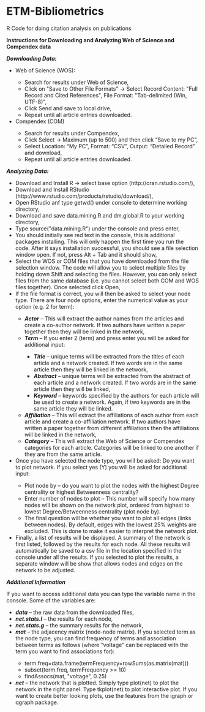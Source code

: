 ETM-Bibliometrics
=================

R Code for doing citation analysis on publications

<b>Instructions for Downloading and Analyzing Web of Science and Compendex data</b>

<b><i>Downloading Data:</i></b>
<ul>
  <li>Web of Science (WOS):</li>
  <ul>
    <li>Search for results under Web of Science,</li>
    <li>Click on "Save to Other File Formats" -> Select Record Content: "Full Record and Cited References", File Format: 		        "Tab-delimited (Win, UTF-8)",</li>
    <li>Click Send and save to local drive,</li>
    <li>Repeat until all article entries downloaded.</li>
  </ul>
  <li>Compendex (COM)</li>
  <ul>
    <li>Search for results under Compendex,</li>
    <li>Click Select -> Maximum (up to 500) and then click  “Save to my PC”,</li>
    <li>Select Location: “My PC”, Format: “CSV”, Output: “Detailed Record” and download,</li>
    <li>Repeat until all article entries downloaded.</li>
  </ul>
</ul>

<b><i>Analyzing Data:</i></b>
<ul>
  <li>Download and Install R -> select base option (http://cran.rstudio.com/),</li>
  <li>Download and Install RStudio (http://www.rstudio.com/products/rstudio/download/),</li>
  <li>Open RStudio anf type getwd() under console to determine working directory,</li>
  <li>Download and save data.mining.R and dm.global.R to your working directory,</li>
  <li>Type source("data.mining.R") under the console and press enter,</li>
  <li>You should initially see red text in the console, this is additional packages installing. This will only happen the first 	time you run the code. After it says installation successful, you should see a file selection window open. If not, press Alt 		+ Tab and it should show,</li>
  <li>Select the WOS or COM files that you have downloaded from the file selection window. The code will allow you to select      multiple files by holding down Shift and selecting the files. However, you can only select files from the same database (i.e.   you cannot select both COM and WOS files together). Once selected click Open,</li> 
  <li>If the file format is correct, you will then be asked to select your node type. There are four node options, enter the 			numerical value as your option (e.g. 2 for term):</li>
  <ul>
    <li><b><i>Actor</b></i> – This will extract the author names from the articles and create a co-author network. If two           authors have written a paper together then they will be linked in the network,</li>
    <li><b><i>Term</b></i> – If you enter 2 (term) and press enter you will be asked for additional input:</li>
    <ul>
      <li><b><i>Title</b></i> – unique terms will be extracted from the titles of each article and a network created. If two          words are in the same article then they will be linked in the network,</li>
      <li><b><i>Abstract</b></i> – unique terms will be extracted from the abstract of each article and a network created. If         two words are in the same article then they will be linked,</li>
      <li><b><i>Keyword</b></i> – keywords specified by the authors for each article will be used to create a network. Again, if       two keywords are in the same article they will be linked.</li>
    </ul>
    <li><b><i>Affiliation</b></i> – This will extract the affiliations of each author from each article and create a                co-affiliation network. If two authors have written a paper together from different affiliations then the affiliations will     be linked in the network,</li>
    <li><b><i>Category</b></i> – This will extract the Web of Science or Compendex categories for each article. Categories will     be linked to one another if they are from the same article.</li>
  </ul>
  <li>Once you have selected the node type, you will be asked: Do you want to plot network. If you select yes (Y) you will be 		asked for additional input:</li>
  <ul>
    <li>Plot node by – do you want to plot the nodes with the highest Degree centrality or highest Betweenness centrality?</li>
    <li>Enter number of nodes to plot – This number will specify how many nodes will be shown on the network plot, ordered from 		highest to lowest Degree/Betweenness centrality (plot node by).</li>
    <li>The final question will be whether you want to plot all edges (links between nodes). By default, edges with the lowest 			25% weights are excluded. This is done to make it easier to interpret the network plot.</li>
  </ul>
  <li>Finally, a list of results will be displayed. A summary of the network is first listed, followed by the results for each 		node. All these results will automatically be saved to a csv file in the location specified in the console under all the 				results. If you selected to plot the results, a separate window will be show that allows nodes and edges on the network to 			be adjusted.</li>
</ul>

<b><i>Additional Information</i></b>

If you want to access additional data you can type the variable name in the console. Some of the variables are:
<ul>
  <li><b><i>data</b></i> – the raw data from the downloaded files,</li>
  <li><b><i>net.stats.l</b></i> – the results for each node,</li>
  <li><b><i>net.stats.g</b></i> – the summary results for the network,</li>
  <li><b><i>mat</b></i> – the adjacency matrix (node-node matrix). If you selected term as the node type, you can find frequency   of terms and association between terms as follows (where “voltage” can be replaced with the term you want to find associations   for):</li>
  <ul>
    <li>term.freq=data.frame(termFrequency=rowSums(as.matrix(mat)))</li>
    <li>subset(term.freq, termFrequency >= 10)</li>
    <li>findAssocs(mat, "voltage", 0.25)</li>
  </ul>
  <li><b><i>net</b></i> – the network that is plotted. Simply type plot(net) to plot the network in the right panel. Type         tkplot(net) to plot interactive plot. If you want to create better looking plots, use the features from the igraph or qgraph    package.</li>
</ul>

